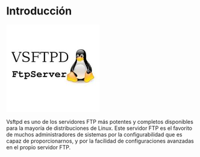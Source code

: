 # Introducción

![Logo](/imagenes/logo.PNG)

Vsftpd es uno de los servidores FTP más potentes y completos disponibles para la mayoría de distribuciones de Linux. Este servidor FTP es el favorito de muchos administradores de sistemas por la configurabilidad que es capaz de proporcionarnos, y por la facilidad de configuraciones avanzadas en el propio servidor FTP.
